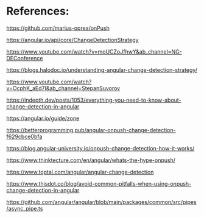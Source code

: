 References:
===========

https://github.com/marius-oprea/onPush



https://angular.io/api/core/ChangeDetectionStrategy

https://www.youtube.com/watch?v=moUCZoJfhwY&ab_channel=NG-DEConference

https://blogs.halodoc.io/understanding-angular-change-detection-strategy/

https://www.youtube.com/watch?v=OcphK_aEd7I&ab_channel=StepanSuvorov

https://indepth.dev/posts/1053/everything-you-need-to-know-about-change-detection-in-angular

https://angular.io/guide/zone

https://betterprogramming.pub/angular-onpush-change-detection-f629cbce0bfa

https://blog.angular-university.io/onpush-change-detection-how-it-works/

https://www.thinktecture.com/en/angular/whats-the-hype-onpush/

https://www.toptal.com/angular/angular-change-detection

https://www.thisdot.co/blog/avoid-common-pitfalls-when-using-onpush-change-detection-in-angular

https://github.com/angular/angular/blob/main/packages/common/src/pipes/async_pipe.ts